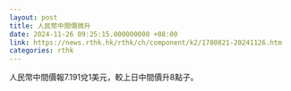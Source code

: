 ```yaml
---
layout: post
title: 人民幣中間價微升
date: 2024-11-26 09:25:15.000000000 +08:00
link: https://news.rthk.hk/rthk/ch/component/k2/1780821-20241126.htm
categories: rthk
---
```


人民幣中間價報7.191兌1美元，較上日中間價升8點子。
